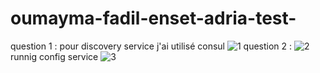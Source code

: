 # oumayma-fadil-enset-adria-test-
question 1 : 
pour discovery service  j'ai utilisé consul 
![1](https://github.com/Fadil-Oumayma/oumayma-fadil-enset-adria-test/assets/94223365/3777be32-8bc9-4259-8df7-e62f724bed5c)
question 2 :
![2](https://github.com/Fadil-Oumayma/oumayma-fadil-enset-adria-test/assets/94223365/1f0587bc-a630-4f8c-ae8c-9876a79bc793)
runnig config service 
![3](https://github.com/Fadil-Oumayma/oumayma-fadil-enset-adria-test/assets/94223365/75a248bb-0c3a-404c-a007-3434ba7957b5)




